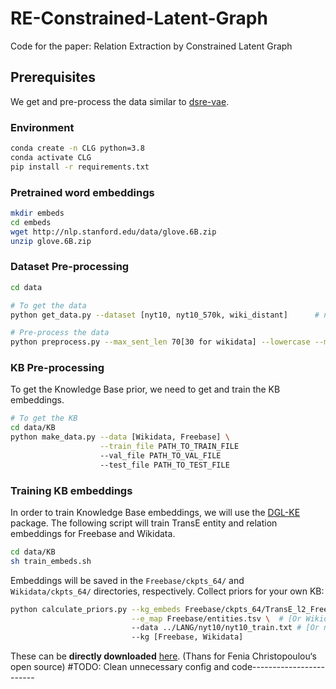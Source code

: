 # RE-Constrained-Latent-Graph
Code for the paper: Relation Extraction by Constrained Latent Graph

## Prerequisites
We get and pre-process the data similar to [dsre-vae](https://github.com/fenchri/dsre-vae).
### Environment
```bash
conda create -n CLG python=3.8
conda activate CLG
pip install -r requirements.txt
```


### Pretrained word embeddings
```bash
mkdir embeds
cd embeds 
wget http://nlp.stanford.edu/data/glove.6B.zip
unzip glove.6B.zip
```

### Dataset Pre-processing
```bash
cd data

# To get the data
python get_data.py --dataset [nyt10, nyt10_570k, wiki_distant]      # nyt10 before nyt10_570k for sharing file

# Pre-process the data
python preprocess.py --max_sent_len 70[30 for wikidata] --lowercase --max_bag_size 500 --path LANG/[nyt10, nyt10_570k, wiki_distant]  --dataset [nyt10, nyt10_570k, wiki_distant]

```

### KB Pre-processing
To get the Knowledge Base prior, we need to get and train the KB embeddings.
```bash
# To get the KB
cd data/KB
python make_data.py --data [Wikidata, Freebase] \
                    --train_file PATH_TO_TRAIN_FILE
                    --val_file PATH_TO_VAL_FILE
                    --test_file PATH_TO_TEST_FILE
```

### Training KB embeddings
In order to train Knowledge Base embeddings, we will use the [DGL-KE](https://github.com/awslabs/dgl-ke) package.
The following script will train TransE entity and relation embeddings for Freebase and Wikidata.
```bash
cd data/KB
sh train_embeds.sh
```
Embeddings will be saved in the `Freebase/ckpts_64/` and `Wikidata/ckpts_64/` directories, respectively.
Collect priors for your own KB:
```bash
python calculate_priors.py --kg_embeds Freebase/ckpts_64/TransE_l2_Freebase_0/Freebase_TransE_l2_entity.npy \
                           --e_map Freebase/entities.tsv \  # [Or Wikidata\...]
                           --data ../LANG/nyt10/nyt10_train.txt # [Or nyt10_570k Or wiki_distant]\
                           --kg [Freebase, Wikidata]
```
These can be **directly downloaded** [here](https://drive.google.com/file/d/1rqXQ3uqI0n98S5j7gPYaXgf1hQELIi_E/view?usp=sharing).
(Thans for Fenia Christopoulou‘s open source)
#TODO: Clean unnecessary config and code------------------------